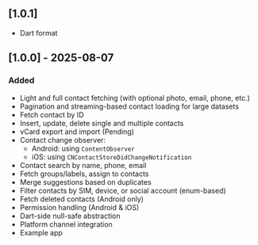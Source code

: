 ## [1.0.1]

- Dart format

## [1.0.0] - 2025-08-07

### Added

- Light and full contact fetching (with optional photo, email, phone, etc.)
- Pagination and streaming-based contact loading for large datasets
- Fetch contact by ID
- Insert, update, delete single and multiple contacts
- vCard export and import (Pending)
- Contact change observer:
    - Android: using `ContentObserver`
    - iOS: using `CNContactStoreDidChangeNotification`
- Contact search by name, phone, email
- Fetch groups/labels, assign to contacts
- Merge suggestions based on duplicates
- Filter contacts by SIM, device, or social account (enum-based)
- Fetch deleted contacts (Android only)
- Permission handling (Android & iOS)
- Dart-side null-safe abstraction
- Platform channel integration
- Example app
